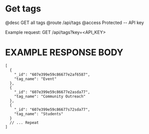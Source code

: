 # Get tags
@desc GET all tags
@route /api/tags
@access Protected -- API key

Example request: GET /api/tags?key=<API_KEY>

# EXAMPLE RESPONSE BODY
```
[
  {
    "_id": "607e399e59c86677e2af6587",
    "tag_name": "Event"
  },
  {
    "_id": "607e399e59c86677e2asda77",
    "tag_name": "Community Outreach"
  },
  {
    "_id": "607e399e59c86677s72sda77",
    "tag_name": "Students"
  }
  // ... Repeat
]
```